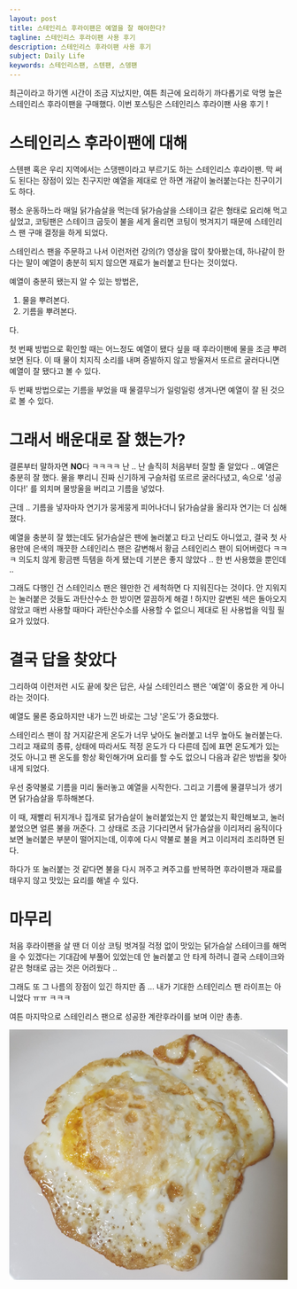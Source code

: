 ```yaml
---
layout: post
title: 스테인리스 후라이팬은 예열을 잘 해야한다?
tagline: 스테인리스 후라이팬 사용 후기
description: 스테인리스 후라이팬 사용 후기
subject: Daily Life
keywords: 스테인리스팬, 스텐팬, 스뎅팬
---
```


최근이라고 하기엔 시간이 조금 지났지만,
여튼 최근에 요리하기 까다롭기로 악명 높은 스테인리스 후라이팬을 구매했다.
이번 포스팅은 스테인리스 후라이팬 사용 후기 !

# 스테인리스 후라이팬에 대해

스텐팬 혹은 우리 지역에서는 스댕팬이라고 부르기도 하는 스테인리스 후라이팬.
막 써도 된다는 장점이 있는 친구지만 예열을 제대로 안 하면 개같이 눌러붙는다는 친구이기도 하다.

평소 운동하느라 매일 닭가슴살을 먹는데
닭가슴살을 스테이크 같은 형태로 요리해 먹고 싶었고,
코팅팬은 스테이크 굽듯이 불을 세게 올리면 코팅이 벗겨지기 때문에
스테인리스 팬 구매 결정을 하게 되었다.

스테인리스 팬을 주문하고 나서 이런저런 강의(?) 영상을 많이 찾아봤는데,
하나같이 한다는 말이 예열이 충분히 되지 않으면 재료가 눌러붙고 탄다는 것이었다.

예열이 충분히 됐는지 알 수 있는 방법은,

1. 물을 뿌려본다.
2. 기름을 뿌려본다.

다.

첫 번째 방법으로 확인할 때는
어느정도 예열이 됐다 싶을 때 후라이팬에 물을 조금 뿌려보면 된다.
이 때 물이 치지직 소리를 내며 증발하지 않고 방울져서 또르르 굴러다니면 예열이 잘 됐다고 볼 수 있다.

두 번째 방법으로는
기름을 부었을 때 물결무늬가 일렁일렁 생겨나면 예열이 잘 된 것으로 볼 수 있다.

# 그래서 배운대로 잘 했는가?

결론부터 말하자면 **NO**다 ㅋㅋㅋㅋ
난 .. 난 솔직히 처음부터 잘할 줄 알았다 .. 예열은 충분히 잘 했다. 물을 뿌리니 진짜 신기하게 구슬처럼 또르르 굴러다녔고,
속으로 '성공이다!' 를 외치며 물방울을 버리고 기름을 넣었다.

근데 .. 기름을 넣자마자 연기가 뭉게뭉게 피어나더니
닭가슴살을 올리자 연기는 더 심해졌다.

예열을 충분히 잘 했는데도 닭가슴살은 팬에 눌러붙고 타고 난리도 아니었고,
결국 첫 사용만에 은색의 깨끗한 스테인리스 팬은 갈변해서 황금 스테인리스 팬이 되어버렸다 ㅋㅋㅋ
의도치 않게 황금팬 득템을 하게 됐는데 기분은 좋지 않았다 .. 한 번 사용했을 뿐인데 ..

그래도 다행인 건 스테인리스 팬은 웬만한 건 세척하면 다 지워진다는 것이다.
안 지워지는 눌러붙은 것들도 과탄산수소 한 방이면 깔끔하게 해결 !
하지만 갈변된 색은 돌아오지 않았고 매번 사용할 때마다 과탄산수소를 사용할 수 없으니
제대로 된 사용법을 익힐 필요가 있었다.

# 결국 답을 찾았다

그리하여 이런저런 시도 끝에 찾은 답은,
사실 스테인리스 팬은 '예열'이 중요한 게 아니라는 것이다.

예열도 물론 중요하지만 내가 느낀 바로는 그냥 '온도'가 중요했다.

스테인리스 팬이 참 거지같은게 온도가 너무 낮아도 눌러붙고 너무 높아도 눌러붙는다.
그리고 재료의 종류, 상태에 따라서도 적정 온도가 다 다른데
집에 표면 온도계가 있는 것도 아니고 팬 온도를 항상 확인해가며 요리를 할 수도 없으니
다음과 같은 방법을 찾아내게 되었다.

우선 중약불로 기름을 미리 둘러놓고 예열을 시작한다. 그리고 기름에 물결무늬가 생기면 닭가슴살을 투하해본다.

이 때, 재빨리 뒤지개나 집개로 닭가슴살이 눌러붙었는지 안 붙었는지 확인해보고, 눌러붙었으면 얼른 불을 꺼준다.
그 상태로 조금 기다리면서 닭가슴살을 이리저리 움직이다보면 눌러붙은 부분이 떨어지는데,
이후에 다시 약불로 불을 켜고 이리저리 조리하면 된다.

하다가 또 눌러붙는 것 같다면 불을 다시 꺼주고 켜주고를 반복하면 후라이팬과 재료를 태우지 않고
맛있는 요리를 해낼 수 있다.

# 마무리

처음 후라이팬을 살 땐 더 이상 코팅 벗겨질 걱정 없이
맛있는 닭가슴살 스테이크를 해먹을 수 있겠다는 기대감에 부풀어 있었는데
안 눌러붙고 안 타게 하려니 결국 스테이크와 같은 형태로 굽는 것은 어려웠다 ..

그래도 또 그 나름의 장점이 있긴 하지만 좀 ... 내가 기대한 스테인리스 팬 라이프는 아니었다 ㅠㅠ ㅋㅋㅋ

여튼 마지막으로 스테인리스 팬으로 성공한 계란후라이를 보며 이만 총총.

[![스테인리스 팬 조리 끝판왕, 계란](/assets/egg/img.png)](/assets/egg/img.png)
